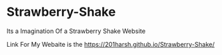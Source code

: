# Strawberry-Shake
Its a Imagination Of a Strawberry Shake Website


Link For My Webaite is the https://201harsh.github.io/Strawberry-Shake/
